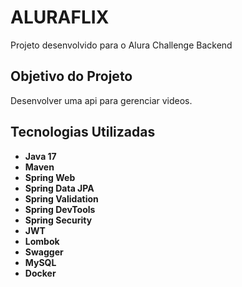 <h1> ALURAFLIX </h1>
<p> Projeto desenvolvido para o Alura Challenge Backend </p>

<h2> Objetivo do Projeto </h2>
<p> Desenvolver uma api para gerenciar videos. </p>

<h2> Tecnologias Utilizadas </h2>

<ul>
    <li><strong>Java 17</strong></li>
    <li><strong>Maven</strong></li>
    <li><strong>Spring Web</strong></li>
    <li><strong>Spring Data JPA</strong></li>
    <li><strong>Spring Validation</strong></li>
    <li><strong>Spring DevTools</strong></li>
    <li><strong>Spring Security</strong></li>
    <li><strong>JWT</strong></li>
    <li><strong>Lombok</strong></li>
    <li><strong>Swagger</strong></li>
    <li><strong>MySQL</strong></li>
    <li><strong>Docker</strong></li>
</ul>
